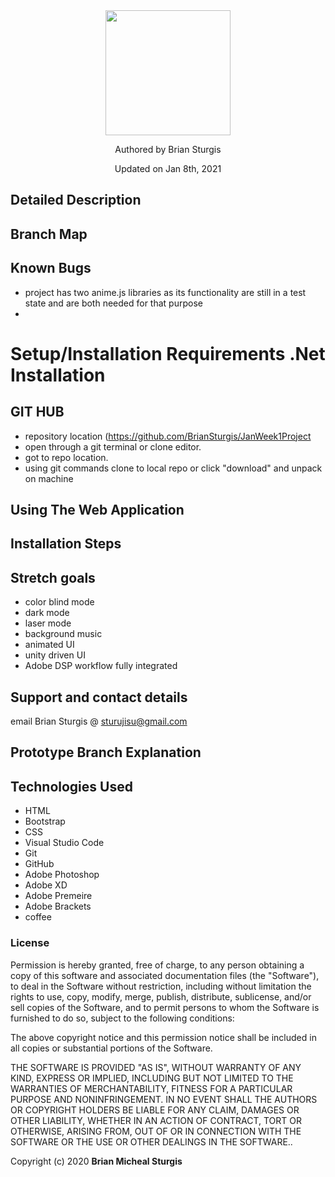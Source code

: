 
<div align="center">
<img src="https://github.com/BrianSturgis.png" width="200px" height="auto" >
</div>
<p align="center"> Authored by Brian Sturgis</p>
<p align="center">Updated on Jan 8th, 2021</p>


## Detailed Description



## Branch Map



## Known Bugs
- project has two anime.js libraries as its functionality are still in a test state and are both needed for that purpose
- 

# Setup/Installation Requirements .Net Installation



## GIT HUB
- repository location (https://github.com/BrianSturgis/JanWeek1Project
- open through a git terminal or clone editor.
- got to repo location.
- using git commands clone to local repo or click "download" and unpack on machine

## Using The Web Application




## Installation Steps





## Stretch goals
- color blind mode
- dark mode
- laser mode
- background music
- animated UI
- unity driven UI
- Adobe DSP workflow fully integrated 


## Support and contact details
email Brian Sturgis @ <sturujisu@gmail.com>


## Prototype Branch Explanation



## Technologies Used

* HTML
* Bootstrap
* CSS
* Visual Studio Code
* Git
* GitHub
* Adobe Photoshop
* Adobe XD
* Adobe Premeire
* Adobe Brackets
* coffee
  

### License

Permission is hereby granted, free of charge, to any person obtaining a copy of this software and associated documentation files (the "Software"), to deal in the Software without restriction, including without limitation the rights to use, copy, modify, merge, publish, distribute, sublicense, and/or sell copies of the Software, and to permit persons to whom the Software is furnished to do so, subject to the following conditions:

The above copyright notice and this permission notice shall be included in all copies or substantial portions of the Software.

THE SOFTWARE IS PROVIDED "AS IS", WITHOUT WARRANTY OF ANY KIND, EXPRESS OR IMPLIED, INCLUDING BUT NOT LIMITED TO THE WARRANTIES OF MERCHANTABILITY, FITNESS FOR A PARTICULAR PURPOSE AND NONINFRINGEMENT. IN NO EVENT SHALL THE AUTHORS OR COPYRIGHT HOLDERS BE LIABLE FOR ANY CLAIM, DAMAGES OR OTHER LIABILITY, WHETHER IN AN ACTION OF CONTRACT, TORT OR OTHERWISE, ARISING FROM, OUT OF OR IN CONNECTION WITH THE SOFTWARE OR THE USE OR OTHER DEALINGS IN THE SOFTWARE..



Copyright (c) 2020 **Brian Micheal Sturgis**